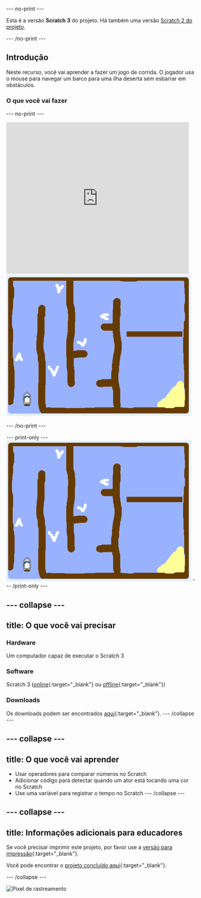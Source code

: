 --- no-print ---

Esta é a versão **Scratch 3** do projeto. Há também uma versão [Scratch 2 do projeto](https://projects.raspberrypi.org/pt-BR/projects/boat-race-scratch2).

--- /no-print ---

## Introdução

Neste recurso, você vai aprender a fazer um jogo de corrida. O jogador usa o mouse para navegar um barco para uma ilha deserta sem esbarrar em obstáculos.

### O que você vai fazer

--- no-print ---

<div class="scratch-preview">
  <iframe allowtransparency="true" width="485" height="402" src="https://scratch.mit.edu/projects/embed/346346853/?autostart=false" frameborder="0" scrolling="no"></iframe>
  <img src="images/boat_race_demo.png">
</div>

--- /no-print ---

--- print-only --- ![boat race demo](images/boat_race_demo.png) --- /print-only ---

--- collapse ---
---
title: O que você vai precisar
---

### Hardware

Um computador capaz de executar o Scratch 3

### Software

Scratch 3 ([online](https://rpf.io/scratchon){:target="_blank"} ou [offline](https://rpf.io/scratchoff){:target="_blank"})

### Downloads

Os downloads podem ser encontrados [aqui](http://rpf.io/p/pt-BR/boat-race-go){:target="_blank"}. --- /collapse ---

--- collapse ---
---
title: O que você vai aprender
---

- Usar operadores para comparar números no Scratch
- Adicionar código para detectar quando um ator está tocando uma cor no Scratch
- Use uma variável para registrar o tempo no Scratch --- /collapse ---

--- collapse ---
---
title: Informações adicionais para educadores
---

Se você precisar imprimir este projeto, por favor use a [versão para impressão](https://projects.raspberrypi.org/pt-BR/projects/boat-race/print){:target="_blank"}.

Você pode encontrar o [projeto concluído aqui](http://rpf.io/p/pt-BR/boat-race-get){:target="_blank"}.

--- /collapse ---

![Pixel de rastreamento](https://code.org/api/hour/begin_codeclub_boatrace.png)